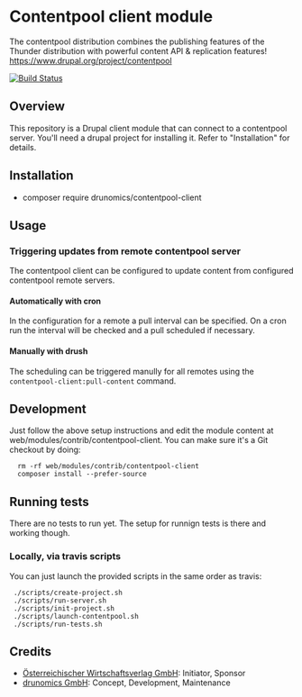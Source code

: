 # Contentpool client module

 The contentpool distribution combines the publishing features of the Thunder
 distribution with powerful content API & replication features! 
 https://www.drupal.org/project/contentpool 


 [![Build Status](https://travis-ci.org/drunomics/contentpool-client.svg?branch=8.x-1.x)](https://travis-ci.org/drunomics/contentpool-client)

 
## Overview

This repository is a Drupal client module that can connect to a contentpool
server. You'll need a drupal project for installing it. Refer to "Installation"
for details.

## Installation

* composer require drunomics/contentpool-client

## Usage

### Triggering updates from remote contentpool server

The contentpool client can be configured to update content from configured contentpool remote servers.

#### Automatically with cron
In the configuration for a remote a pull interval can be specified. On a cron run the interval will be checked
and a pull scheduled if necessary.

#### Manually with drush
The scheduling can be triggered manully for all remotes using the ```contentpool-client:pull-content``` command.

## Development

  Just follow the above setup instructions and edit the module
  content at web/modules/contrib/contentpool-client. You can make sure it's a Git
  checkout by doing:
      
      rm -rf web/modules/contrib/contentpool-client
      composer install --prefer-source

## Running tests

There are no tests to run yet. The setup for runnign tests is there and working though.

### Locally, via travis scripts
    
 You can just launch the provided scripts in the same order as travis:
 
     ./scripts/create-project.sh
     ./scripts/run-server.sh
     ./scripts/init-project.sh
     ./scripts/launch-contentpool.sh
     ./scripts/run-tests.sh

## Credits

 - [Österreichischer Wirtschaftsverlag GmbH](https://www.drupal.org/%C3%B6sterreichischer-wirtschaftsverlag-gmbh): Initiator, Sponsor
 - [drunomics GmbH](https://www.drupal.org/drunomics): Concept, Development, Maintenance
